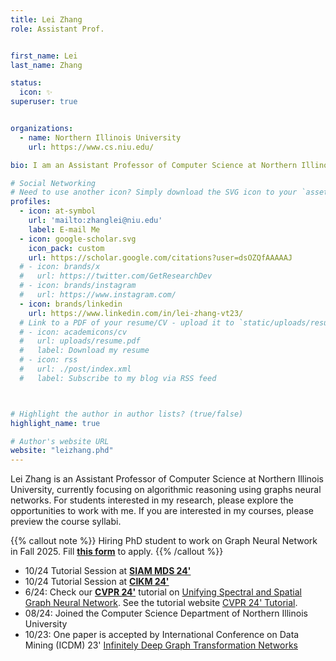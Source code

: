 ```yaml
---
title: Lei Zhang
role: Assistant Prof.


first_name: Lei
last_name: Zhang

status:
  icon: ✨
superuser: true


organizations:
  - name: Northern Illinois University
    url: https://www.cs.niu.edu/

bio: I am an Assistant Professor of Computer Science at Northern Illinois University, currently focusing on algorithmic reasoning using graphs neural networks. For students interested in my research, please explore the opportunities to work with me. If you are interested in my courses, please preview the course syllabi.

# Social Networking
# Need to use another icon? Simply download the SVG icon to your `assets/media/icons/` folder.
profiles:
  - icon: at-symbol
    url: 'mailto:zhanglei@niu.edu'
    label: E-mail Me
  - icon: google-scholar.svg
    icon_pack: custom
    url: https://scholar.google.com/citations?user=dsOZQfAAAAAJ 
  # - icon: brands/x
  #   url: https://twitter.com/GetResearchDev
  # - icon: brands/instagram
  #   url: https://www.instagram.com/
  - icon: brands/linkedin
    url: https://www.linkedin.com/in/lei-zhang-vt23/
  # Link to a PDF of your resume/CV - upload it to `static/uploads/resume.pdf`
  # - icon: academicons/cv
  #   url: uploads/resume.pdf
  #   label: Download my resume
  # - icon: rss
  #   url: ./post/index.xml
  #   label: Subscribe to my blog via RSS feed



# Highlight the author in author lists? (true/false)
highlight_name: true

# Author's website URL
website: "leizhang.phd"
---
```


Lei Zhang is an Assistant Professor of Computer Science at Northern Illinois University, currently focusing on algorithmic reasoning using graphs neural networks. For students interested in my research, please explore the opportunities to work with me. If you are interested in my courses, please preview the course syllabi.


{{% callout note %}}
Hiring PhD student to work on Graph Neural Network in Fall 2025. Fill [**this form**](https://docs.google.com/forms/d/e/1FAIpQLSfn6kMO-Wleb7R2NJLsJsbTc5N7gX1r4hx5oZacs2Od-rGUEA/viewform?usp=send_form) to apply.
{{% /callout %}}

* 10/24 Tutorial Session at [**SIAM MDS 24'**](https://meetings.siam.org/sess/dsp_programsess.cfm?SESSIONCODE=80791)
* 10/24 Tutorial Session at [**CIKM 24'**](https://cikm2024.org/tutorials/) 
* 6/24: Check our **[CVPR 24'](https://cvpr.thecvf.com/virtual/2024/tutorial/23726)** tutorial on <u>Unifying Spectral and Spatial Graph Neural Network</u>. See the tutorial website [CVPR 24' Tutorial](https://xgraph.team/course/cvpr24/).
* 08/24: Joined the Computer Science Department of Northern Illinois University
* 10/23: One paper is accepted by International Conference on Data Mining (ICDM) 23' [Infinitely Deep Graph Transformation Networks](https://people.cs.vt.edu/~ctlu/Publication/2023/ICDM-Lei-Zhang-2023.pdf)
